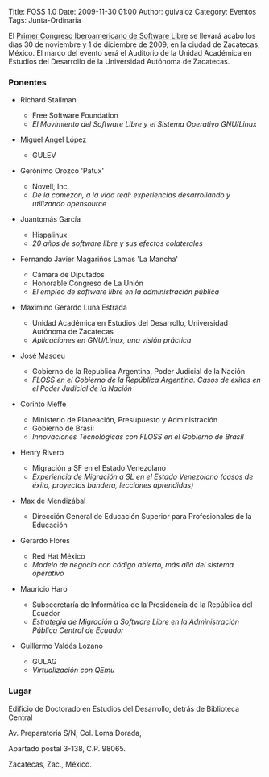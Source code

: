 Title: FOSS 1.0
Date: 2009-11-30 01:00
Author: guivaloz
Category: Eventos
Tags: Junta-Ordinaria

El [Primer Congreso Iberoamericano de Software Libre](http://www.estudiosdeldesarrollo.net/foss) se llevará acabo los días 30 de noviembre y 1 de diciembre de 2009, en la ciudad de Zacatecas, México. El marco del evento será el Auditorio de la Unidad Académica en Estudios del Desarrollo de la Universidad Autónoma de Zacatecas.

### Ponentes

* Richard Stallman
    * Free Software Foundation
    * _El Movimiento del Software Libre y el Sistema Operativo GNU/Linux_

* Miguel Angel López
    * GULEV

* Gerónimo Orozco 'Patux'
    * Novell, Inc.
    * _De la comezon, a la vida real: experiencias desarrollando y utilizando opensource_

* Juantomás García
    * Hispalinux
    * _20 años de software libre y sus efectos colaterales_

* Fernando Javier Magariños Lamas 'La Mancha'
    * Cámara de Diputados
    * Honorable Congreso de La Unión
    * _El empleo de software libre en la administración pública_

* Maximino Gerardo Luna Estrada
    * Unidad Académica en Estudios del Desarrollo, Universidad Autónoma de Zacatecas
    * _Aplicaciones en GNU/Linux, una visión práctica_

* José Masdeu
    * Gobierno de la Republica Argentina, Poder Judicial de la Nación
    * _FLOSS en el Gobierno de la República Argentina. Casos de exitos en el Poder Judicial de la Nación_

* Corinto Meffe
    * Ministerio de Planeación, Presupuesto y Administración
    * Gobierno de Brasil
    * _Innovaciones Tecnológicas con FLOSS en el Gobierno de Brasil_

* Henry Rivero
    * Migración a SF en el Estado Venezolano
    * _Experiencia de Migración a SL en el Estado Venezolano (casos de éxito, proyectos bandera, lecciones aprendidas)_

* Max de Mendizábal
    * Dirección General de Educación Superior para Profesionales de la Educación

* Gerardo Flores
    * Red Hat México
    * _Modelo de negocio con código abierto, más allá del sistema operativo_

* Mauricio Haro
    * Subsecretaría de Informática de la Presidencia de la República del Ecuador
    * _Estrategia de Migración a Software Libre en la Administración Pública Central de Ecuador_

* Guillermo Valdés Lozano
    * GULAG
    * _Virtualización con QEmu_

### Lugar

Edificio de Doctorado en Estudios del Desarrollo, detrás de Biblioteca Central

Av. Preparatoria S/N, Col. Loma Dorada,

Apartado postal 3-138, C.P. 98065.

Zacatecas, Zac., México.

